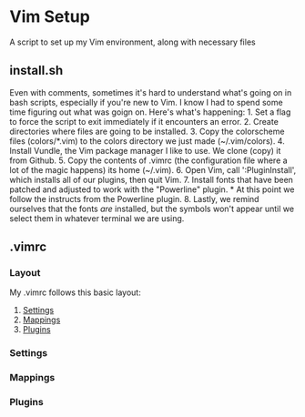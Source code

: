 # Vim Setup
A script to set up my Vim environment, along with necessary files

## install.sh
Even with comments, sometimes it's hard to understand what's going on in bash
scripts, especially if you're new to Vim. I know I had to spend some time figuring
out what was goign on. Here's what's happening:
	1. Set a flag to force the script to exit immediately if it encounters an error.
	2. Create directories where files are going to be installed.
	3. Copy the colorscheme files (colors/\*.vim) to the colors directory we just made (~/.vim/colors).
	4. Install Vundle, the Vim package manager I like to use. We clone (copy) it from Github.
	5. Copy the contents of .vimrc (the configuration file where a lot of the magic happens) its home (~/.vim).
	6. Open Vim, call ':PluginInstall', which installs all of our plugins, then quit Vim.
	7. Install fonts that have been patched and adjusted to work with the "Powerline" plugin.
		* At this point we follow the instructs from the Powerline plugin.
	8. Lastly, we remind ourselves that the fonts _are_ installed, but the symbols won't appear until
		we select them in whatever terminal we are using.

## .vimrc
### Layout
My .vimrc follows this basic layout:
1. [Settings](#settings)
2. [Mappings](#mappings)
3. [Plugins](#plugins)

### Settings

### Mappings

### Plugins
